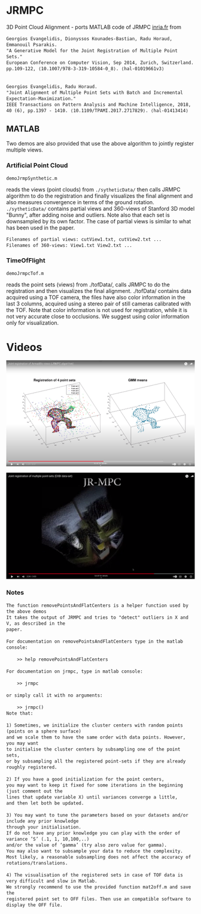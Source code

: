 # JRMPC
3D Point Cloud Alignment - ports MATLAB code of JRMPC [inria.fr](https://team.inria.fr/perception/research/jrmpc/) from

```
Georgios Evangelidis, Dionyssos Kounades-Bastian, Radu Horaud, Emmanouil Psarakis. 
"A Generative Model for the Joint Registration of Multiple Point Sets."
European Conference on Computer Vision, Sep 2014, Zurich, Switzerland. 
pp.109-122, ⟨10.1007/978-3-319-10584-0_8⟩. ⟨hal-01019661v3⟩


Georgios Evangelidis, Radu Horaud. 
"Joint Alignment of Multiple Point Sets with Batch and Incremental Expectation-Maximization."
IEEE Transactions on Pattern Analysis and Machine Intelligence, 2018, 
40 (6), pp.1397 - 1410. ⟨10.1109/TPAMI.2017.2717829⟩. ⟨hal-01413414⟩
```


## MATLAB

Two demos are also provided that use the above algorithm to jointly register multiple views.

### Artificial Point Cloud




```
demoJrmpSynthetic.m
```

reads the views (point clouds) from `./sytheticData/` then
calls JRMPC algorithm to do the registration and finally visualizes the final alignment
and also measures convergence in terms of the ground rotation. 
`./sytheticData/` contains partial views and 360-views of Stanford 3D model 
"Bunny", after adding noise and outliers. Note also that each set is downsampled 
by its own factor. The case of partial views is similar to what has been used in 
the paper. 

```
Filenames of partial views: cutView1.txt, cutView2.txt ...
Filenames of 360-views: View1.txt View2.txt ...
```

### TimeOfFlight

```
demoJrmpcTof.m
``` 

reads the point sets (views) from ./tofData/, calls JRMPC to do the registration
and then visualizes the final alignment. ./tofData/ contains data acquired using a TOF camera,
the files have also color information in the last 3 columns, acquired using a stereo pair of
still cameras calibrated with the TOF. Note that color information is not used for registration, 
while it is not very accurate close to occlusions. We suggest using color information
only for visualization.

# Videos


[![Armadillo](tofData/armadillo.png)](https://www.youtube.com/watch?v=aWLD4QXCKI0)


[![tof](tofData/tof.png)](https://www.youtube.com/watch?v=arSEZaZMJ80)



### Notes

```
The function removePointsAndFlatCenters is a helper function used by the above demos
It takes the output of JRMPC and tries to "detect" outliers in X and V, as described in the
paper.

For documentation on removePointsAndFlatCenters type in the matlab console:

    >> help removePointsAndFlatCenters

For documentation on jrmpc, type in matlab console:

    >> jrmpc

or simply call it with no arguments:

    >> jrmpc()
Note that:

1) Sometimes, we initialize the cluster centers with random points (points on a sphere surface) 
and we scale them to have the same order with data points. However, you may want 
to initialise the cluster centers by subsampling one of the point sets, 
or by subsampling all the registered point-sets if they are already roughly registered. 

2) If you have a good initialization for the point centers, 
you may want to keep it fixed for some iterations in the beginning (just comment out the 
lines that update variable X) until variances converge a little, 
and then let both be updated. 

3) You may want to tune the parameters based on your datasets and/or include any prior knowledge
through your initialisation. 
If do not have any prior knowledge you can play with the order of variance ’S’ (.1, 1, 10,100,..) 
and/or the value of ‘gamma’ (try also zero value for gamma). 
You may also want to subsample your data to reduce the complexity. 
Most likely, a reasonable subsampling does not affect the accuracy of rotations/translations.

4) The visualisation of the registered sets in case of TOF data is very difficult and slow in Matlab. 
We strongly recommend to use the provided function mat2off.m and save the 
registered point set to OFF files. Then use an compatible software to display the OFF file.
```